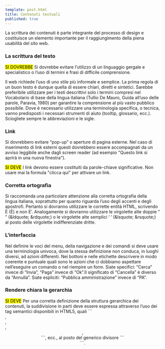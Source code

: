 ```yaml
---
template: post.html
title: Contenuti testuali
published: true
---
```


La scrittura dei contenuti è parte integrante del processo di design e costituisce un elemento importante per il raggiungimento della piena usabilità del sito web.

### La scrittura del testo

<div class="lg-callout lg-callout-should">
<mark>SI DOVREBBE</mark>
Si dovrebbe evitare l’utilizzo di un linguaggio gergale e specialistico o l’uso di termini e frasi di difficile comprensione. 
</div>

Il web richiede l’uso di uno stile più informale e semplice. La prima regola di un buon testo 
è dunque quella di essere chiari, diretti e sintetici. Sarebbe preferibile utilizzare per i testi descrittivi 
solo i termini compresi nel Vocabolario di base della lingua italiana (Tullio De Mauro, 
Guida all’uso delle parole, Paravia, 1980) per garantire la comprensione al più vasto pubblico possibile. 
Dove è necessario utilizzare una terminologia specifica, o tecnica, vanno predisposti i necessari 
strumenti di aiuto (tooltip, glossario, ecc.). Sciogliete sempre le abbreviazioni e le sigle.

### Link

Si dovrebbero evitare “pop-up” o aperture di pagina esterne. Nel caso di inserimento di link esterni questi dovrebbero essere accompagnati da un avviso leggibile anche dagli screen reader (ad esempio "Questo link si aprirà in una nuova finestra"). 

<div class="lg-callout lg-callout-must">
<mark>SI DEVE</mark>
I link devono essere costituiti da parole-chiave significative. Non usare mai la formula "clicca qui" per attivare un link. 
</div>

### Corretta ortografia
Si raccomanda una particolare attenzione alla corretta ortografia della lingua italiana, soprattutto per quanto riguarda l’uso degli accenti e degli apostrofi. Pertanto si dovranno utilizzare le corrette entità HTML, scrivendo È (È) e non E’. Analogamente si dovranno utilizzare le virgolette alte doppie “ ” (&ldquote; &rdquote;) o le virgolette alte semplici ‘ ’ (&lsquote; &rsquote;) al posto delle virgolette indifferenziate dritte.

### L’interfaccia
Nel definire le voci del menu, della navigazione e dei comandi si deve usare una terminologia univoca, dove la stessa definizione non conduca, in luoghi diversi, ad azioni differenti. Nei bottoni e nelle etichette descrivere in modo coerente e puntuale quali sono le azioni che ci dobbiamo aspettare nell’eseguire un comando o nel riempire un form. Siate specifici: “Cerca” invece di “Invia”, “Paga” invece di “Ok”.Il significato di “Cancella” è diverso da “Annulla”. Siate espliciti: “Pubblica amministrazione” invece di “PA”.

### Rendere chiara la gerarchia
<div class="lg-callout lg-callout-must">
<mark>SI DEVE</mark>
Per una corretta definizione della struttura gerarchica dei contenuti, la suddivisione in parti deve essere espressa attraverso l’uso dei tag semantici disponibili in HTML5, quali ```<article>, <aside>, <figcaption>, <header>, <footer>```, ecc., al posto del generico divisore ```<div>```.
</div>
